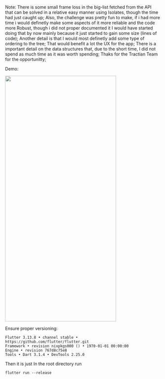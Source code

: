 Note:
There is some small frame loss in the big-list fetched from the API that can be solved in a relative easy manner using Isolates, though the time had just caught up;
Also, the challenge was pretty fun to make, if i had more time i would definetly make some aspects of it more reliable and the code more Robust, though i did not proper documented it
I would have started doing that by now mainly because it just started to gain some size (lines of code);
Another detail is that I would most definetly add some type of ordering to the tree; That would benefit a lot the UX for the app;
There is a important detail on the data structures that, due to the short time, I did not spend as much time as it was worth spending;
Thaks for the Tractian Team for the opportunitty;

Demo:

<img src="https://github.com/BrunoMarinhoM/challG/blob/main/assets/Demo.gif " width="360" height="800"/>


Ensure proper versioning:
```
Flutter 3.13.8 • channel stable • https://github.com/flutter/flutter.git
Framework • revision nixpkgs000 () • 1970-01-01 00:00:00
Engine • revision 767d8c75e8
Tools • Dart 3.1.4 • DevTools 2.25.0
```

Then it is just In the root directory run 

```
flutter run --release
```

